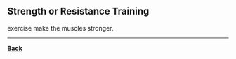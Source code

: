 ## Strength or Resistance Training
exercise make the muscles stronger.

---
**[Back](PEPRELIM_CH1.md)**
